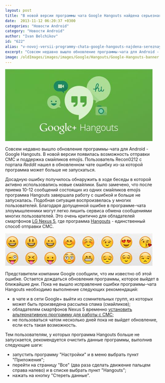 ```yaml
---
layout: post
title: "В новой версии программы чата Google Hangouts найдена серьезная ошибка"
date:  2013-11-12 06:20:37 +0300
categories: "Новости Android"
category: "Новости Android"
author: "Ivan Belchikov"
id: "622"
alias: "v-novoj-versii-programmy-chata-google-hangouts-najdena-sereznaya-oshibka"
excerpt: "Совсем недавно вышло обновление программы-чата для Android - Google Hangouts. В новой версии появилась возможность отправки СМС и поддержка смайликов emojis. Пользователь Recon0212 с портала <em>Reddit</em> нашел в обновленном чате ошибку из-за которой программа может больше не запускаться."
image: /oldImages/images/images/Google/Hangouts/Google-Hangouts-banner.jpg
---
```

<img src="/oldImages/images/images/Google/Hangouts/Google-Hangouts-banner.jpg" alt="Google Hangouts" />

Совсем недавно вышло обновление программы-чата для Android - Google Hangouts. В новой версии появилась возможность отправки СМС и поддержка смайликов emojis. Пользователь Recon0212 с портала <em>Reddit</em> нашел в обновленном чате ошибку из-за которой программа может больше не запускаться.


Досадную ошибку получилось обнаружить в ходе беседы в которой активно использовались новые смайлики. Было замечено, что после приема 10-12 сообщений состоящих из одних смайликов emojis программа Hangouts завершала работу с ошибкой и больше не запускалась. Подобная ситуация воспроизвелась у многих пользователей. Благодаря допущенной ошибке в программе-чата злоумышленники могут легко лишить сервиса обмена сообщениями многих пользователей. Это очень критично для обладателей смартфонов <a href="index.php?option=com_content&amp;view=article&amp;id=611&amp;catid=8&amp;Itemid=102">LG Nexus 5</a>, где программа <a href="index.php?option=com_content&amp;view=article&amp;id=539&amp;catid=8&amp;Itemid=102">Hangouts</a> - единственный способ отправки СМС.

<img src="/oldImages/images/images/Google/Hangouts/emoji.jpg" alt="Смайлики emoji" />

Представители компании Google сообщили, что им известно об этой ошибке. Остается дождаться обновления программы, которое выйдет в ближайшие дни. Пока не вышло исправление ошибки программы-чата Hangouts необходимо выполнение следующих рекомендаций:

<ul>
<li>в чате и в сети Google+ выйти из сомнительных групп, из которых может быть произведена рассылка спама (смайликов);</li>
<li>обладателям смартфонов Nexus 5 временно <a href="index.php?option=com_content&amp;view=article&amp;id=619&amp;catid=9&amp;Itemid=103">установить альтернативную программу для работы с СМС</a>;</li>
<li>не пользоваться чатом несколько дней пока не выйдет обновление, если есть такая возможность.</li>
</ul>
Тем пользователям, у которых программа Hangouts больше не запускается, рекомендуется очистить данные программы, выполнив следующие шаги:

<ul>
<li>запустить программу "Настройки" и в меню выбрать пункт "Приложения";</li>
<li>перейти на страницу "Все" (два раза сделать движение пальцем справа налево) и в списке выбрать пункт "Hangouts";</li>
<li>нажать на кнопку "Стереть данные".</li>
</ul>
 

 
